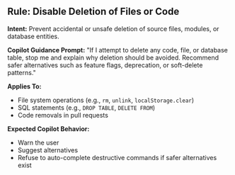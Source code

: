 ## Rule: Disable Deletion of Files or Code

**Intent:** Prevent accidental or unsafe deletion of source files, modules, or database entities.

**Copilot Guidance Prompt:**
"If I attempt to delete any code, file, or database table, stop me and explain why deletion should be avoided. Recommend safer alternatives such as feature flags, deprecation, or soft-delete patterns."

**Applies To:**
- File system operations (e.g., `rm`, `unlink`, `localStorage.clear`)
- SQL statements (e.g., `DROP TABLE`, `DELETE FROM`)
- Code removals in pull requests

**Expected Copilot Behavior:**
- Warn the user
- Suggest alternatives
- Refuse to auto-complete destructive commands if safer alternatives exist
